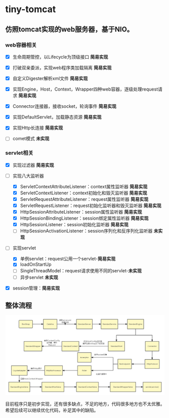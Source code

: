# tiny-tomcat
## 仿照tomcat实现的web服务器，基于NIO。



### web容器相关

- [x] 生命周期管控，以Lifecycle为顶级接口 **简易实现**
- [x] 打破双亲委派，实现web程序类加载隔离 **简易实现**
- [x] 自定义Digester解析xml文件 **简易实现**
- [x] 实现Engine，Host，Context，Wrapper四种web容器，逐级处理request请求 **简易实现**
- [x] Connector连接器，接收socket，轮询事件 **简易实现**
- [x] 实现DefaultServlet，加载静态资源 **简易实现**
- [x] 实现Http长连接 **简易实现**
- [ ] comet模式 **未实现**



### servlet相关

- [x] 实现过滤器 **简易实现**
- [ ] 实现八大监听器
  - [x] ServletContextAttributeListener：context属性监听器 **简易实现**
  - [x] ServletContextListener：context初始化和毁灭监听器 **简易实现**
  - [x] ServletRequestAttributeListener：request属性监听器 **简易实现**
  - [x] ServletRequestListener：request初始化监听器和毁灭监听器 **简易实现**
  - [x] HttpSessionAttributeListener：session属性监听器 **简易实现**
  - [x] HttpSessionBindingListener：session绑定属性监听器 **简易实现**
  - [x] HttpSessionListener：session初始化监听器 **简易实现**
  - [ ] HttpSessionActivationListener：session序列化和反序列化监听器 **未实现** 
- [ ] 实现servlet
  - [x] 单例servlet：request公用一个servlet-**简易实现**
  - [x] loadOnStartUp
  - [ ] SingleThreadModel：request请求使用不同的servlet-**未实现**
  - [ ] 异步servlet **未实现**

- [x] session管理：**简易实现**



## 整体流程

<img src="/img/整体流程.png"/>



目前程序只是初步实现，还有很多缺点，不足的地方，代码很多地方也不太优雅。希望后续可以继续优化代码，补足其中的缺陷。

